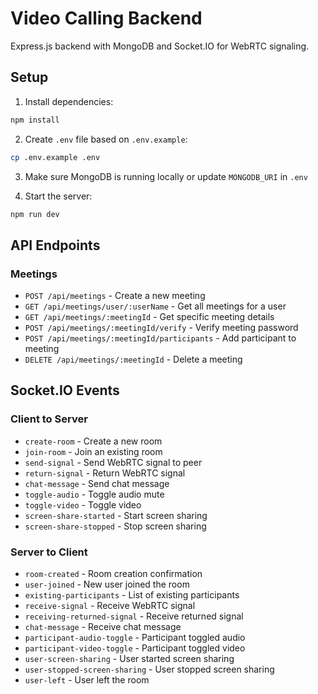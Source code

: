 # Video Calling Backend

Express.js backend with MongoDB and Socket.IO for WebRTC signaling.

## Setup

1. Install dependencies:
```bash
npm install
```

2. Create `.env` file based on `.env.example`:
```bash
cp .env.example .env
```

3. Make sure MongoDB is running locally or update `MONGODB_URI` in `.env`

4. Start the server:
```bash
npm run dev
```

## API Endpoints

### Meetings
- `POST /api/meetings` - Create a new meeting
- `GET /api/meetings/user/:userName` - Get all meetings for a user
- `GET /api/meetings/:meetingId` - Get specific meeting details
- `POST /api/meetings/:meetingId/verify` - Verify meeting password
- `POST /api/meetings/:meetingId/participants` - Add participant to meeting
- `DELETE /api/meetings/:meetingId` - Delete a meeting

## Socket.IO Events

### Client to Server
- `create-room` - Create a new room
- `join-room` - Join an existing room
- `send-signal` - Send WebRTC signal to peer
- `return-signal` - Return WebRTC signal
- `chat-message` - Send chat message
- `toggle-audio` - Toggle audio mute
- `toggle-video` - Toggle video
- `screen-share-started` - Start screen sharing
- `screen-share-stopped` - Stop screen sharing

### Server to Client
- `room-created` - Room creation confirmation
- `user-joined` - New user joined the room
- `existing-participants` - List of existing participants
- `receive-signal` - Receive WebRTC signal
- `receiving-returned-signal` - Receive returned signal
- `chat-message` - Receive chat message
- `participant-audio-toggle` - Participant toggled audio
- `participant-video-toggle` - Participant toggled video
- `user-screen-sharing` - User started screen sharing
- `user-stopped-screen-sharing` - User stopped screen sharing
- `user-left` - User left the room
